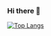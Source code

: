 ### Hi there 👋
[![Top Langs](https://github-readme-stats.vercel.app/api/top-langs/?username=Haze272&layout=compact&langs_count=6)](https://github.com/anuraghazra/github-readme-stats)

